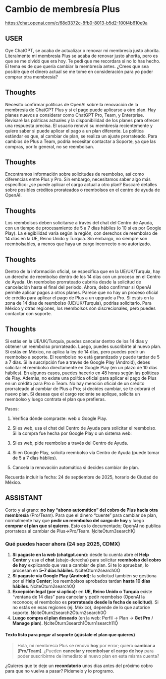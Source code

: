 # Cambio de membresía Plus

https://chat.openai.com/c/68d3372c-8fb0-8013-b5d2-100f4b610e9a

## USER
Oye ChatGPT, se acaba de actualizar o renovar mi membresía justo ahorita. Literalmente mi membresía Plus se acaba de renovar justo ahorita, pero es que se me olvidó que era hoy. Te pedí que me recordara si no lo has hecho. El tema es de que quería cambiar la membresía antes. ¿Crees que sea posible que el dinero actual se me tome en consideración para yo poder comprar otra membresía?

## Thoughts
Necesito confirmar políticas de OpenAI sobre la renovación de la membresía de ChatGPT Plus y si el pago puede aplicarse a otro plan. Hay planes nuevos a considerar como ChatGPT Pro, Team, y Enterprise. Revisaré las políticas actuales y la disponibilidad de los planes para ofrecer una respuesta precisa.
El usuario renovó su membresía recientemente y quiere saber si puede aplicar el pago a un plan diferente. La política estándar es que, al cambiar de plan, se realiza un ajuste prorrateado. Para cambios de Plus a Team, podría necesitar contactar a Soporte, ya que las compras, por lo general, no se reembolsan.

## Thoughts
Encontramos información sobre solicitudes de reembolso, así como diferencias entre Plus y Pro. Sin embargo, necesitamos saber algo más específico: ¿se puede aplicar el cargo actual a otro plan? Buscaré detalles sobre posibles créditos prorateados o reembolsos en el centro de ayuda de OpenAI.

## Thoughts
Los reembolsos deben solicitarse a través del chat del Centro de Ayuda, con un tiempo de procesamiento de 5 a 7 días hábiles (o 10 si es por Google Play). La elegibilidad varía según la región, con derechos de reembolso de 14 días en la UE, Reino Unido y Turquía. Sin embargo, no siempre son reembolsables, a menos que haya un cargo incorrecto o no autorizado.

## Thoughts
Dentro de la información oficial, se especifica que en la UE/UK/Turquía, hay un derecho de reembolso dentro de los 14 días con un proceso en el Centro de Ayuda. Un reembolso prorrateado cubriría desde la solicitud de cancelación hasta el final del periodo. Ahora, debo confirmar si OpenAI permite aplicar pagos a otros planes.
Parece que no hay un proceso oficial de crédito para aplicar el pago de Plus a un upgrade a Pro. Si estás en la zona de 14 días de reembolso (UE/UK/Turquía), podrías solicitarlo. Para México y otras regiones, los reembolsos son discrecionales, pero puedes contactar con soporte.

## Thoughts
Si estás en la UE/UK/Turquía, puedes cancelar dentro de los 14 días y obtener un reembolso prorrateado. Luego, puedes suscribirte al nuevo plan.  
Si estás en México, no aplica la ley de 14 días, pero puedes pedir un reembolso a soporte. El reembolso no está garantizado y puede tardar de 5 a 7 días.
Si la suscripción fue a través de Google Play (Android), debes solicitar el reembolso directamente en Google Play (en un plazo de 10 días hábiles). En algunos casos, puedes hacerlo en 48 horas según las políticas de Play. Además, no existe una política oficial para aplicar el pago de Plus en un crédito para Pro o Team.
No hay mención oficial de un crédito prorrateado al cambiar de Plus a Pro; si decides cambiar, se te cobrará el nuevo plan. Si deseas que el cargo reciente se aplique, solicita un reembolso y luego contrata el plan que prefieras.

Pasos:
1) Verifica dónde compraste: web o Google Play.
2) Si es web, usa el chat del Centro de Ayuda para solicitar el reembolso.
Si la compra fue hecha por Google Play o un sistema web:

1) Si es web, pide reembolso a través del Centro de Ayuda.
2) Si en Google Play, solicita reembolso vía Centro de Ayuda (puede tomar de 5 a 7 días hábiles).
3) Cancela la renovación automática si decides cambiar de plan.

Recuerda incluir la fecha: 24 de septiembre de 2025, horario de Ciudad de México.

## ASSISTANT
Corto y al grano: **no hay “abono automático” del cobro de Plus hacia otra membresía** (Pro/Team). Para que el dinero “cuente” para cambiar de plan, normalmente hay que **pedir un reembolso del cargo de hoy** y luego **comprar el plan que sí quieres**. Esto es lo documentado; OpenAI no publica prorrateos al cambiar de Plus→Pro/Team. citeturn3search1

### Qué puedes hacer ahora (24 sep 2025, CDMX)
1) **Si pagaste en la web (chatgpt.com):** desde tu cuenta abre el **Help Center** y usa el **chat** (abajo-derecha) para solicitar **reembolso del cobro de hoy** explicando que vas a cambiar de plan. Si te lo aprueban, lo procesan en **5–7 días hábiles**. citeturn2search0  
2) **Si pagaste vía Google Play (Android):** la solicitud también se gestiona por el **Help Center**; los reembolsos aprobados tardan **hasta 10 días hábiles**. citeturn2search0  
3) **Excepción legal (por si aplica):** en **UE, Reino Unido o Turquía** existe “ventana de 14 días” para cancelar y pedir reembolso (OpenAI la reconoce; el reembolso es **prorrateado desde la fecha de solicitud**). Si no estás en esas regiones (ej. México), depende de lo que autorice soporte. citeturn2search2turn2search0  
4) **Luego compra el plan deseado** (en la web: Perfil → Plan → **Get Pro** / **Manage plan**). citeturn3search1turn1search11

#### Texto listo para pegar al soporte (ajústale el plan que quieres)
> Hola, mi membresía Plus se renovó **hoy** por error; quiero **cambiar a [Pro/Team]**. ¿Pueden **cancelar y reembolsar el cargo de hoy** para poder suscribirme de inmediato al nuevo plan en esta misma cuenta?

¿Quieres que te deje un **recordatorio** unos días antes del próximo cobro para que no vuelva a pasar? Pídemelo y lo programo.

